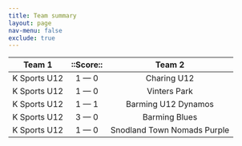 ```yaml
---
title: Team summary
layout: page
nav-menu: false
exclude: true
---
```




|    Team 1    |  ::Score::  |           Team 2            |
|:------------:|:-----------:|:---------------------------:|
| K Sports U12 | 1 &mdash; 0 |         Charing U12         |
| K Sports U12 | 1 &mdash; 0 |        Vinters Park         |
| K Sports U12 | 1 &mdash; 1 |     Barming U12 Dynamos     |
| K Sports U12 | 3 &mdash; 0 |        Barming Blues        |
| K Sports U12 | 1 &mdash; 0 | Snodland Town Nomads Purple |

 <br /><br /><br />